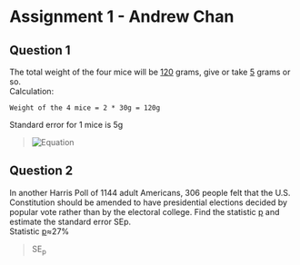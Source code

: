 # Assignment 1 - Andrew Chan
## Question 1
The total weight of the four mice will be <ins>120</ins> grams, give or take <ins>5</ins> grams or so.  
Calculation:
```
Weight of the 4 mice = 2 * 30g = 120g
```
Standard error for 1 mice is 5g  
> ![Equation](https://latex.codecogs.com/png.latex?\sqrt{\frac{(5^2)+(5^2)+(5^2)+(5^2)}{4}}=\sqrt{\frac{100}{4}}=5g)

## Question 2
In another Harris Poll of 1144 adult Americans, 306 people felt that the U.S. Constitution should be amended to have presidential elections decided by popular vote rather than by the electoral college. Find the statistic <ins>p</ins> and estimate the standard error SEp.  
Statistic <ins>p</ins>≈27%  
> SE<sub>p</sub>
